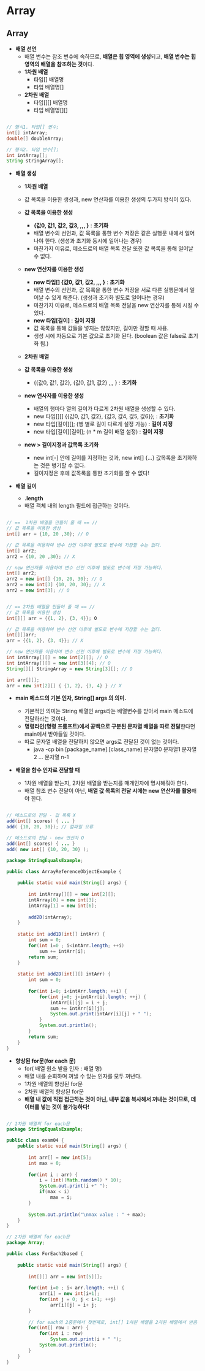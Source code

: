 # Array

## Array

  - **배열 선언**   
    - 배열 변수는 참조 변수에 속하므로, **배열은 힙 영역에 생성**되고, **배열 변수는 힙영역의 배열을 참조하는 것**이다.
    - **1차원 배열**
      - 타입[] 배열명
      - 타입 배열명[]
    - **2차원 배열**
      - 타입[][] 배열명
      - 타입 배열명[][]

```java

// 형식1. 타입[] 변수;
int[] intArray;
double[] doubleArray;

// 형식2. 타입 변수[];
int intArray[];
String stringArray[];

```

  - **배열 생성**   

    - **1차원 배열**
    - 값 목록을 이용한 생성과, new 연산자를 이용한 생성의 두가지 방식이 있다.
    - **값 목록을 이용한 생성**
      - **{값0, 값1, 값2, 값3, ,,, }** : **초기화**
      - 배열 변수의 선언과, 값 목록을 통한 변수 저장은 같은 실행문 내에서 일어나야 한다. (생성과 초기화 동시에 일어나는 경우)
      - 마찬가지 이유로, 메소드로의 배열 목록 전달 또한 값 목록을 통해 일어날 수 없다.
    - **new 연산자를 이용한 생성**
      - **new 타입[] {값0, 값1, 값2, ,,, }** : **초기화**
      - 배열 변수의 선언과, 값 목록을 통한 변수 저장을 서로 다른 실행문에서 일어날 수 있게 해준다. (생성과 초기화 별도로 일어나는 경우)
      - 마찬가지 이유로, 메소드로의 배열 목록 전달을 new 연산자를 통해 시킬 수 있다.
      - **new 타입[길이]** : **길이 지정**
      - 값 목록을 통해 값들을 넣지는 않았지만, 길이만 정할 때 사용.
      - 생성 시에 자동으로 기본 값으로 초기화 된다. (boolean 값은 false로 초기화 됨.)   
    
    - **2차원 배열**
    - **값 목록을 이용한 생성**
      - {{값0, 값1, 값2}, {값0, 값1, 값2} ,,, } : **초기화**
    - **new 연사자를 이용한 생성**
      - 배열의 행마다 열의 길이가 다르게 2차원 배열을 생성할 수 있다.
      - new 타입[][] {{값0, 값1, 값2}, {값3, 값4, 값5, 값6}}; : **초기화**
      - new 타입[길이][]; (행 별로 길이 다르게 설정 가능) : **길이 지정**
      - new 타입[길이][길이]; (n * m 길이 배열 설정)  : **길이 지정**   
 
    - **new > 길이지정과 값목록 초기화**
      - new int[-] 안에 길이를 지정하는 것과, new int[] {...} 값목록을 초기화하는 것은 병기할 수 없다.
      - 길이지정은 후에 값목록을 통한 초기화를 할 수 없다!

  - **배열 길이**
    - **.length**
    - 배열 객체 내의 length 필드에 접근하는 것이다.

```java

// ==  1차원 배열을 만들어 줄 때 == //
// 값 목록을 이용한 생성
int[] arr = {10, 20 ,30}; // O

// 값 목록을 이용하여 변수 선언 이후에 별도로 변수에 저장할 수는 없다.
int[] arr2;
arr2 = {10, 20 ,30}; // X

// new 연산자를 이용하여 변수 선언 이후에 별도로 변수에 저장 가능하다.
int[] arr2;
arr2 = new int[] {10, 20, 30}; // O
arr2 = new int[3] {10, 20, 30}; // X
arr2 = new int[3]; // O


// == 2차원 배열을 만들어 줄 때 == //
// 값 목록을 이용한 생성
int[][] arr = {{1, 2}, {3, 4}}; O

// 값 목록을 이용하여 변수 선언 이후에 별도로 변수에 저장할 수는 없다.
int[][]arr;
arr = {{1, 2}, {3, 4}}; // X

// new 연산자를 이용하여 변수 선언 이후에 별도로 변수에 저장 가능하다.
int intArray[][] = new int[2][]; // O
int intArray[][] = new int[3][4]; // O
String[][] StringArray = new String[3][]; // O

int arr[][];
arr = new int[2][] { {1, 2}, {3, 4} } // X

```
  - **main 메소드의 기본 인자, String[] args 의 의미.**
    - 기본적인 의미는 String 배열인 args라는 배열변수를 받아서 main 메소드에 전달하라는 것이다.
    - **명령라인(명령 프롬프트)에서 공백으로 구분된 문자열 배열을 따로 전달**한다면 main에서 받아들일 것이다.
    - 따로 문자열 배열을 전달하지 않으면 args로 전달된 것이 없는 것이다.
      - java -cp bin [package_name].[class_name] 문자열0 문자열1 문자열2 ... 문자열 n-1   
      
  - **배열을 함수 인자로 전달할 때**
    - 1차원 배열을 받는지, 2차원 배열을 받는지를 매개인자에 명시해줘야 한다.
    - 배열 참조 변수 전달이 아닌, **배열 값 목록의 전달 시에는 new 연산자를 활용**해야 한다.
    
```java

// 메소드로의 전달 - 값 목록 X
add(int[] scores) { ... }
add( {10, 20, 30}); // 컴파일 오류

// 메소드로의 전달 - new 연산자 O
add(int[] scores) { ... }
add( new int[] {10, 20, 30} );

package StringEqualsExample;

public class ArrayReferenceObjectExample {
	
	public static void main(String[] args) {
		
		int intArray[][] = new int[2][];
		intArray[0] = new int[3];
		intArray[1] = new int[6];
		
		add2D(intArray);
	}
	
	static int add1D(int[] intArr) {
		int sum = 0;
		for(int i=0 ; i<intArr.length; ++i)
			sum += intArr[i];
		return sum;
	}
	
	static int add2D(int[][] intArr) {
		int sum = 0;
		
		for(int i=0; i<intArr.length; ++i) {
			for(int j=0; j<intArr[i].length; ++j) {
				intArr[i][j] = i + j;
				sum += intArr[i][j];
				System.out.print(intArr[i][j] + " ");
			}
			System.out.println();
		}
		return sum;
	}
}

```

  - **향상된 for문(for each 문)** 
    - for( 배열 원소 받을 인자 : 배열 명)
    - 배열 내를 순회하며 꺼낼 수 있는 인자를 모두 꺼낸다.
    - 1차원 배열의 향상된 for문
    - 2차원 배열의 향상된 for문
    - **배열 내 값에 직접 접근하는 것이 아닌, 내부 값을 복사해서 꺼내는 것이므로, 데이터를 넣는 것이 불가능하다!**

```java

// 1차원 배열의 for each문
package StringEqualsExample;

public class exam04 {
	public static void main(String[] args) {
		
		int arr[] = new int[5];
		int max = 0;
		
		for(int i : arr) {
			i = (int)(Math.random() * 10);
			System.out.print(i +" ");
			if(max < i)
				max = i;
		}
		
		System.out.println("\nmax value : " + max);
	}
}

// 2차원 배열의 for each문
package Array;

public class ForEach2based {
	
	public static void main(String[] args) {
		
		int[][] arr = new int[5][];
		
		for(int i=0 ; i< arr.length; ++i) {
			arr[i] = new int[i+1];
			for(int j = 0; j < i+1; ++j)
				arr[i][j] = i+ j;
		}
		
		// for each의 2중문에서 첫번째로, int[] 1차원 배열을 2차원 배열에서 받음
		for(int[] row : arr) {
			for(int i : row)
				System.out.print(i + " ");
			System.out.println();
		}
	}
}

```
